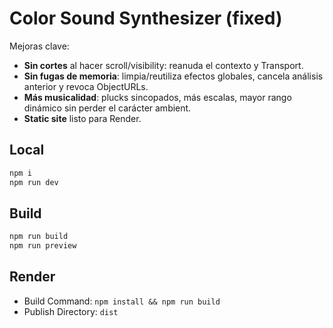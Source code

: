 # Color Sound Synthesizer (fixed)

Mejoras clave:
- **Sin cortes** al hacer scroll/visibility: reanuda el contexto y Transport.
- **Sin fugas de memoria**: limpia/reutiliza efectos globales, cancela análisis anterior y revoca ObjectURLs.
- **Más musicalidad**: plucks sincopados, más escalas, mayor rango dinámico sin perder el carácter ambient.
- **Static site** listo para Render.

## Local
```bash
npm i
npm run dev
```

## Build
```bash
npm run build
npm run preview
```

## Render
- Build Command: `npm install && npm run build`
- Publish Directory: `dist`
